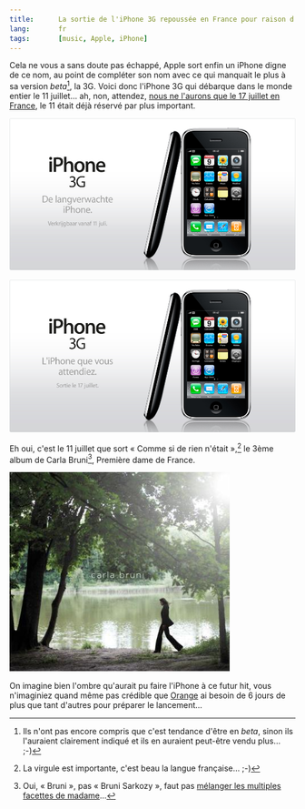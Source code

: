 ```yaml
---
title:      La sortie de l'iPhone 3G repoussée en France pour raison d'État
lang:       fr
tags:       [music, Apple, iPhone]
---
```


Cela ne vous a sans doute pas échappé, Apple sort enfin un iPhone digne de ce nom, au point de compléter son nom avec ce qui manquait le plus à sa version *beta*[^1], la 3G. Voici donc l'iPhone 3G qui débarque dans le monde entier le 11 juillet… ah, non, attendez, [nous ne l'aurons que le 17 juillet en France](http://www.iphon.fr/post/2008/06/09/Le-11-Non-le-17-juillet), le 11 était déjà réservé par plus important.

[^1]: Ils n'ont pas encore compris que c'est tendance d'être en *beta*, sinon ils l'auraient clairement indiqué et ils en auraient peut-être vendu plus… ;-)

![](Apple_-_iPhone_3G_-_Pays-Bas.jpg "L'iPhone 3G aux Pays-Bas et presque partout ailleurs le 11 juillet")


![](Apple_-_iPhone_3G.jpg "L'iPhone 3G en France le 17 juillet")


Eh oui, c'est le 11 juillet que sort « Comme si de rien n'était »,[^2] le 3ème album de Carla Bruni[^3], Première dame de France.

![](Carla_Bruni_-_Comme_si_de_rien_n_etait.jpg "« Comme si de rien n'était », 3ème album de Carla Bruni")


On imagine bien l'ombre qu'aurait pu faire l'iPhone à ce futur hit, vous n'imaginiez quand même pas crédible que [Orange](http://iphone.orange.fr/) ai besoin de 6 jours de plus que tant d'autres pour préparer le lancement…


[^2]: La virgule est importante, c'est beau la langue française… ;-)

[^3]: Oui, « Bruni », pas « Bruni Sarkozy », faut pas [mélanger les multiples facettes de madame](http://www.europe1.fr/Info/Actualite-Politique/Institutions/Carla-Bruni-reste-de-gauche-mais-votera-Sarkozy)…
